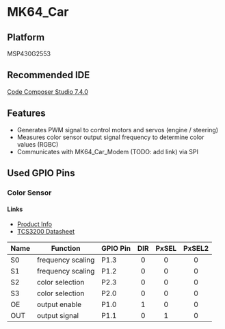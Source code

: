 # MK64_Car

## Platform
MSP430G2553

## Recommended IDE
[Code Composer Studio 7.4.0](http://processors.wiki.ti.com/index.php/Download_CCS#Code_Composer_Studio_Version_7_Downloads)

## Features
- Generates PWM signal to control motors and servos (engine / steering)
- Measures color sensor output signal frequency to determine color values (RGBC)
- Communicates with MK64_Car_Modem (TODO: add link) via SPI

## Used GPIO Pins

### Color Sensor

#### Links
* [Product Info](https://www.conrad.at/de/arduino-erweiterungs-platine-colorimeter-tcs3200-schwarz-1503748.html?sc.ref=Search%20Results)
* [TCS3200 Datasheet](https://www.mouser.com/catalog/specsheets/TCS3200-E11.pdf)

| Name | Function          | GPIO Pin | DIR     | PxSEL   | PxSEL2  |
| ---- | ----------------- | -------- |:-------:|:-------:|:-------:|
| S0   | frequency scaling | P1.3     | 0       | 0       | 0       |
| S1   | frequency scaling | P1.2     | 0       | 0       | 0       |
| S2   | color selection   | P2.3     | 0       | 0       | 0       |
| S3   | color selection   | P2.0     | 0       | 0       | 0       |
| OE   | output enable     | P1.0     | 1       | 0       | 0       |
| OUT  | output signal     | P1.1     | 0       | 1       | 0       |
